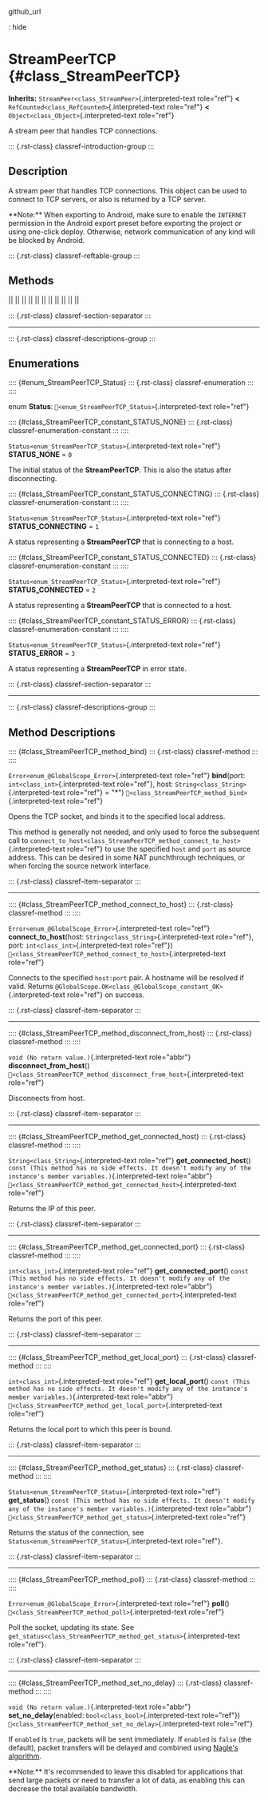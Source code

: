 github_url

:   hide

# StreamPeerTCP {#class_StreamPeerTCP}

**Inherits:** `StreamPeer<class_StreamPeer>`{.interpreted-text
role="ref"} **\<** `RefCounted<class_RefCounted>`{.interpreted-text
role="ref"} **\<** `Object<class_Object>`{.interpreted-text role="ref"}

A stream peer that handles TCP connections.

::: {.rst-class}
classref-introduction-group
:::

## Description

A stream peer that handles TCP connections. This object can be used to
connect to TCP servers, or also is returned by a TCP server.

\*\*Note:\*\* When exporting to Android, make sure to enable the
`INTERNET` permission in the Android export preset before exporting the
project or using one-click deploy. Otherwise, network communication of
any kind will be blocked by Android.

::: {.rst-class}
classref-reftable-group
:::

## Methods

||
||
||
||
||
||
||
||
||
||
||

::: {.rst-class}
classref-section-separator
:::

------------------------------------------------------------------------

::: {.rst-class}
classref-descriptions-group
:::

## Enumerations

:::: {#enum_StreamPeerTCP_Status}
::: {.rst-class}
classref-enumeration
:::
::::

enum **Status**: `🔗<enum_StreamPeerTCP_Status>`{.interpreted-text
role="ref"}

:::: {#class_StreamPeerTCP_constant_STATUS_NONE}
::: {.rst-class}
classref-enumeration-constant
:::
::::

`Status<enum_StreamPeerTCP_Status>`{.interpreted-text role="ref"}
**STATUS_NONE** = `0`

The initial status of the **StreamPeerTCP**. This is also the status
after disconnecting.

:::: {#class_StreamPeerTCP_constant_STATUS_CONNECTING}
::: {.rst-class}
classref-enumeration-constant
:::
::::

`Status<enum_StreamPeerTCP_Status>`{.interpreted-text role="ref"}
**STATUS_CONNECTING** = `1`

A status representing a **StreamPeerTCP** that is connecting to a host.

:::: {#class_StreamPeerTCP_constant_STATUS_CONNECTED}
::: {.rst-class}
classref-enumeration-constant
:::
::::

`Status<enum_StreamPeerTCP_Status>`{.interpreted-text role="ref"}
**STATUS_CONNECTED** = `2`

A status representing a **StreamPeerTCP** that is connected to a host.

:::: {#class_StreamPeerTCP_constant_STATUS_ERROR}
::: {.rst-class}
classref-enumeration-constant
:::
::::

`Status<enum_StreamPeerTCP_Status>`{.interpreted-text role="ref"}
**STATUS_ERROR** = `3`

A status representing a **StreamPeerTCP** in error state.

::: {.rst-class}
classref-section-separator
:::

------------------------------------------------------------------------

::: {.rst-class}
classref-descriptions-group
:::

## Method Descriptions

:::: {#class_StreamPeerTCP_method_bind}
::: {.rst-class}
classref-method
:::
::::

`Error<enum_@GlobalScope_Error>`{.interpreted-text role="ref"}
**bind**(port: `int<class_int>`{.interpreted-text role="ref"}, host:
`String<class_String>`{.interpreted-text role="ref"} = \"\*\")
`🔗<class_StreamPeerTCP_method_bind>`{.interpreted-text role="ref"}

Opens the TCP socket, and binds it to the specified local address.

This method is generally not needed, and only used to force the
subsequent call to
`connect_to_host<class_StreamPeerTCP_method_connect_to_host>`{.interpreted-text
role="ref"} to use the specified `host` and `port` as source address.
This can be desired in some NAT punchthrough techniques, or when forcing
the source network interface.

::: {.rst-class}
classref-item-separator
:::

------------------------------------------------------------------------

:::: {#class_StreamPeerTCP_method_connect_to_host}
::: {.rst-class}
classref-method
:::
::::

`Error<enum_@GlobalScope_Error>`{.interpreted-text role="ref"}
**connect_to_host**(host: `String<class_String>`{.interpreted-text
role="ref"}, port: `int<class_int>`{.interpreted-text role="ref"})
`🔗<class_StreamPeerTCP_method_connect_to_host>`{.interpreted-text
role="ref"}

Connects to the specified `host:port` pair. A hostname will be resolved
if valid. Returns
`@GlobalScope.OK<class_@GlobalScope_constant_OK>`{.interpreted-text
role="ref"} on success.

::: {.rst-class}
classref-item-separator
:::

------------------------------------------------------------------------

:::: {#class_StreamPeerTCP_method_disconnect_from_host}
::: {.rst-class}
classref-method
:::
::::

`void (No return value.)`{.interpreted-text role="abbr"}
**disconnect_from_host**()
`🔗<class_StreamPeerTCP_method_disconnect_from_host>`{.interpreted-text
role="ref"}

Disconnects from host.

::: {.rst-class}
classref-item-separator
:::

------------------------------------------------------------------------

:::: {#class_StreamPeerTCP_method_get_connected_host}
::: {.rst-class}
classref-method
:::
::::

`String<class_String>`{.interpreted-text role="ref"}
**get_connected_host**()
`const (This method has no side effects. It doesn't modify any of the instance's member variables.)`{.interpreted-text
role="abbr"}
`🔗<class_StreamPeerTCP_method_get_connected_host>`{.interpreted-text
role="ref"}

Returns the IP of this peer.

::: {.rst-class}
classref-item-separator
:::

------------------------------------------------------------------------

:::: {#class_StreamPeerTCP_method_get_connected_port}
::: {.rst-class}
classref-method
:::
::::

`int<class_int>`{.interpreted-text role="ref"} **get_connected_port**()
`const (This method has no side effects. It doesn't modify any of the instance's member variables.)`{.interpreted-text
role="abbr"}
`🔗<class_StreamPeerTCP_method_get_connected_port>`{.interpreted-text
role="ref"}

Returns the port of this peer.

::: {.rst-class}
classref-item-separator
:::

------------------------------------------------------------------------

:::: {#class_StreamPeerTCP_method_get_local_port}
::: {.rst-class}
classref-method
:::
::::

`int<class_int>`{.interpreted-text role="ref"} **get_local_port**()
`const (This method has no side effects. It doesn't modify any of the instance's member variables.)`{.interpreted-text
role="abbr"}
`🔗<class_StreamPeerTCP_method_get_local_port>`{.interpreted-text
role="ref"}

Returns the local port to which this peer is bound.

::: {.rst-class}
classref-item-separator
:::

------------------------------------------------------------------------

:::: {#class_StreamPeerTCP_method_get_status}
::: {.rst-class}
classref-method
:::
::::

`Status<enum_StreamPeerTCP_Status>`{.interpreted-text role="ref"}
**get_status**()
`const (This method has no side effects. It doesn't modify any of the instance's member variables.)`{.interpreted-text
role="abbr"}
`🔗<class_StreamPeerTCP_method_get_status>`{.interpreted-text
role="ref"}

Returns the status of the connection, see
`Status<enum_StreamPeerTCP_Status>`{.interpreted-text role="ref"}.

::: {.rst-class}
classref-item-separator
:::

------------------------------------------------------------------------

:::: {#class_StreamPeerTCP_method_poll}
::: {.rst-class}
classref-method
:::
::::

`Error<enum_@GlobalScope_Error>`{.interpreted-text role="ref"}
**poll**() `🔗<class_StreamPeerTCP_method_poll>`{.interpreted-text
role="ref"}

Poll the socket, updating its state. See
`get_status<class_StreamPeerTCP_method_get_status>`{.interpreted-text
role="ref"}.

::: {.rst-class}
classref-item-separator
:::

------------------------------------------------------------------------

:::: {#class_StreamPeerTCP_method_set_no_delay}
::: {.rst-class}
classref-method
:::
::::

`void (No return value.)`{.interpreted-text role="abbr"}
**set_no_delay**(enabled: `bool<class_bool>`{.interpreted-text
role="ref"})
`🔗<class_StreamPeerTCP_method_set_no_delay>`{.interpreted-text
role="ref"}

If `enabled` is `true`, packets will be sent immediately. If `enabled`
is `false` (the default), packet transfers will be delayed and combined
using [Nagle\'s
algorithm](https://en.wikipedia.org/wiki/Nagle%27s_algorithm).

\*\*Note:\*\* It\'s recommended to leave this disabled for applications
that send large packets or need to transfer a lot of data, as enabling
this can decrease the total available bandwidth.
